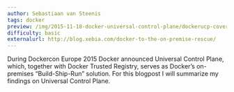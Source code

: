 ```yaml
---
author: Sebastiaan van Steenis
tags: docker
preview: /img/2015-11-18-docker-universal-control-plane/dockerucp-cover.jpg
difficulty: basic
externalurl: http://blog.xebia.com/docker-to-the-on-premise-rescue/
---
```

During Dockercon Europe 2015 Docker announced Universal Control Plane, which, together with Docker Trusted Registry, serves as Docker’s on-premises “Build-Ship-Run” solution.
For this blogpost I will summarize my findings on Universal Control Plane.
